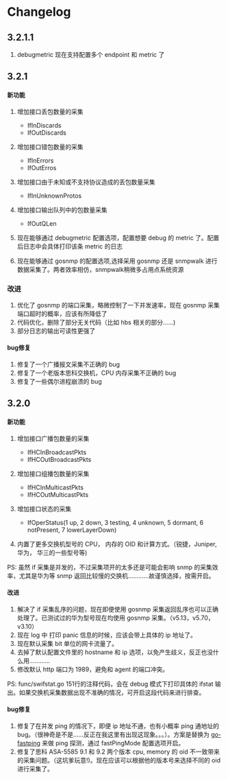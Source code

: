 # Changelog #
## 3.2.1.1 ##
1. debugmetric 现在支持配置多个 endpoint 和 metric 了
## 3.2.1 ##
#### 新功能 ####
1. 增加接口丢包数量的采集
	* IfInDiscards
	* IfOutDiscards

2. 增加接口错包数量的采集
	* IfInErrors
	* IfOutErros
	
3. 增加接口由于未知或不支持协议造成的丢包数量采集
	* IfInUnknownProtos
	
4. 增加接口输出队列中的包数量采集
	* IfOutQLen

5. 现在能够通过 debugmetric 配置选项，配置想要 debug 的 metric 了。配置后日志中会具体打印该条 metric 的日志

6. 现在能够通过 gosnmp 的配置选项,选择采用 gosnmp 还是 snmpwalk 进行数据采集了。两者效率相仿，snmpwalk稍微多占用点系统资源

### 改进 ###
1. 优化了 gosnmp 的端口采集，略微控制了一下并发速率，现在 gosnmp 采集端口超时的概率，应该有所降低了
2. 代码优化，删除了部分无关代码（比如 hbs 相关的部分……)
3. 部分日志的输出可读性更强了

#### bug修复 ####
1. 修复了一个广播报文采集不正确的 bug
2. 修复了一个老版本思科交换机，CPU 内存采集不正确的 bug
3. 修复了一些偶尔进程崩溃的 bug

## 3.2.0 ##
#### 新功能 ####
1. 增加接口广播包数量的采集
	* IfHCInBroadcastPkts
	* IfHCOutBroadcastPkts

2. 增加接口组播包数量的采集
	* IfHCInMulticastPkts
	* IfHCOutMulticastPkts

3. 增加接口状态的采集
	* IfOperStatus(1 up, 2 down, 3 testing, 4 unknown, 5 dormant, 6 notPresent, 7 lowerLayerDown)

4. 内置了更多交换机型号的 CPU， 内存的 OID 和计算方式。（锐捷，Juniper, 华为， 华三的一些型号等)

PS: 虽然 if 采集是并发的，不过采集项开的太多还是可能会影响 snmp 的采集效率，尤其是华为等 snmp 返回比较慢的交换机…………故谨慎选择，按需开启。

#### 改进 ####
1. 解决了 if 采集乱序的问题，现在即便使用 gosnmp 采集返回乱序也可以正确处理了。已测试过的华为型号现在均使用 gosnmp 采集。（v5.13，v5.70，v3.10）
2. 现在 log 中 打印 panic 信息的时候，应该会带上具体的 ip 地址了。
3. 现在默认采集 bit 单位的网卡流量了。
4. 去掉了默认配置文件里的 hostname 和 ip 选项，以免产生歧义，反正也没什么用…………
5. 修改默认 http 端口为 1989，避免和 agent 的端口冲突。

PS: func/swifstat.go 151行的注释代码，会在 debug 模式下打印具体的 ifstat 输出。如果交换机采集数据出现不准确的情况，可开启这段代码来进行排查。

#### bug修复 ####
1. 修复了在并发 ping 的情况下，即便 ip 地址不通，也有小概率 ping 通地址的 bug。（很神奇是不是……反正在我这里有出现这现象。。。）。方案是替换为 [go-fastping](https://github.com/tatsushid/go-fastping) 来做 ping 探测，通过 fastPingMode 配置选项开启。
2. 修复了思科 ASA-5585 9.1 和 9.2 两个版本 cpu, memory 的 oid 不一致带来的采集问题。（这坑爹玩意!)。现在应该可以根据他的版本号来选择不同的 oid 进行采集了。